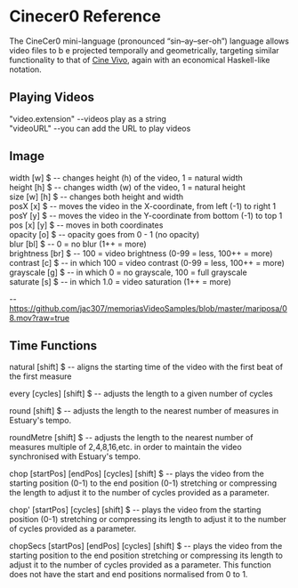 # Cinecer0 Reference

The CineCer0 mini-language (pronounced “sin–ay–ser-oh”) language allows video files to b e projected temporally and geometrically, targeting similar functionality to that of [Cine Vivo](https://github.com/essteban/CineVivo), again with an economical Haskell-like notation.

## Playing Videos

"video.extension" --videos play as a string <br />
"videoURL" --you can add the URL to play videos <br />

## Image

width [w] $ -- changes height (h) of the video, 1 = natural width <br/>
height [h] $ -- changes width (w) of the video, 1 = natural height <br />
size [w] [h] $ -- changes both height and width <br />
posX [x] $ -- moves the video in the X-coordinate, from left (-1) to right 1 <br />
posY [y] $ -- moves the video in the Y-coordinate from bottom (-1) to top 1 <br />
pos [x] [y] $ -- moves in both coordinates <br />
opacity [o] $ -- opacity goes from 0 - 1 (no opacity) <br />
blur [bl] $ -- 0 = no blur (1++ = more) <br />
brightness [br] $ --  100 = video brightness (0-99 = less, 100++ = more) <br />
contrast [c] $ -- in which 100 = video contrast (0-99 = less, 100++ = more) <br />
grayscale [g] $ -- in which 0 = no grayscale, 100 = full grayscale <br />
saturate [s] $ -- in which 1.0 = video saturation (1++ = more) <br />

-- https://github.com/jac307/memoriasVideoSamples/blob/master/mariposa/08.mov?raw=true

## Time Functions

natural [shift] $ -- aligns the starting time of the video with the first beat of the first measure <br />

every [cycles] [shift] $ -- adjusts the length to a given number of cycles <br />

round [shift] $ -- adjusts the length to the nearest number of measures in Estuary's tempo. <br />

roundMetre [shift] $ -- adjusts the length to the nearest number of measures multiple of 2,4,8,16,etc. in order to maintain the video synchronised with Estuary's tempo. <br />

chop [startPos] [endPos] [cycles] [shift] $ -- plays the video from the starting position (0-1) to the end position (0-1) stretching or compressing the length to adjust it to the number of cycles provided as a parameter. <br />

chop' [startPos] [cycles] [shift] $ --  plays the video from the starting position (0-1) stretching or compressing its length to adjust it to the number of cycles provided as a parameter. <br />

chopSecs [startPos] [endPos] [cycles] [shift] $ -- plays the video from the starting position to the end position stretching or compressing its length to adjust it to the number of cycles provided as a parameter. This function does not have the start and end positions normalised from 0 to 1. <br />
